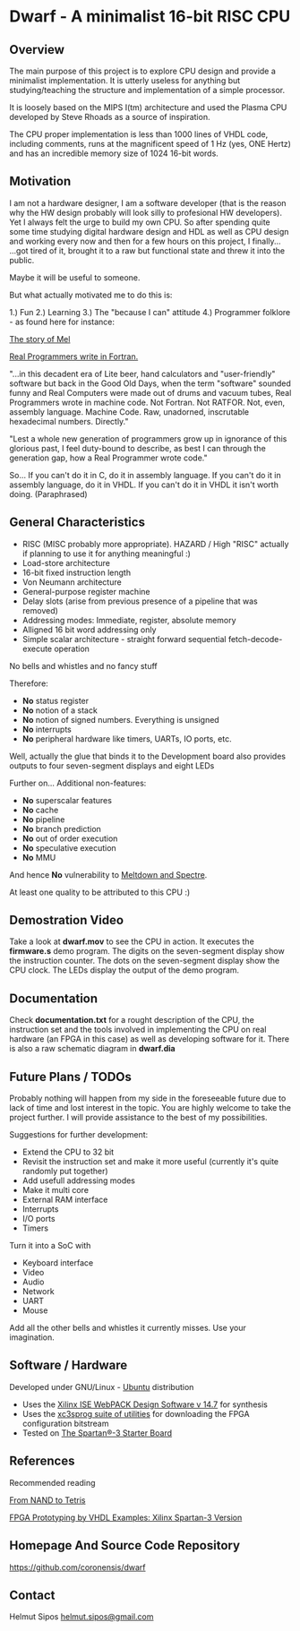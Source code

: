 # Dwarf - A minimalist 16-bit RISC CPU

## Overview

The main purpose of this project is to explore CPU design and provide a minimalist implementation.
It is utterly useless for anything but studying/teaching the structure and  implementation of a simple
processor.

It is loosely based on the MIPS I(tm) architecture and used the Plasma CPU developed by Steve Rhoads
as a source of inspiration.

The CPU proper implementation is less than 1000 lines of VHDL code, including comments, runs at the
magnificent speed of 1 Hz (yes, ONE Hertz) and has an incredible memory size of 1024 16-bit words.

## Motivation

I am not a hardware designer, I am a software developer (that is the reason why the HW design probably
will look silly to profesional HW developers). Yet I always felt the urge to build my own CPU.
So after spending quite some time studying digital hardware design and HDL as well as CPU design and
working every now and then for a few hours on this project, I finally...
...got tired of it, brought it to a raw but functional state and threw it into the public.

Maybe it will be useful to someone.

But what actually motivated me to do this is:

1.) Fun
2.) Learning
3.) The "because I can" attitude
4.) Programmer folklore - as found here for instance:

[The story of Mel](http://www.pbm.com/~lindahl/mel.html)

[Real Programmers write in Fortran.](http://www.pbm.com/~lindahl/real.programmers.html)

"...in this decadent era of Lite beer, hand calculators and "user-friendly" software but back in the Good Old Days,
when the term "software" sounded funny and Real Computers were made out of drums and vacuum tubes,
Real Programmers wrote in machine code. Not Fortran. Not RATFOR. Not, even, assembly language. Machine Code.
Raw, unadorned, inscrutable hexadecimal numbers. Directly."

"Lest a whole new generation of programmers grow up in ignorance of this glorious past, I feel duty-bound to
describe, as best I can through the generation gap, how a Real Programmer wrote code."

So...
If you can't do it in C, do it in assembly language. If you can't do it in assembly language, do it in VHDL. If you can't
do it in VHDL it isn't worth doing. (Paraphrased)


## General Characteristics

+ RISC (MISC probably more appropriate). HAZARD / High "RISC" actually if planning to use it for anything meaningful :)
+ Load-store architecture
+ 16-bit fixed instruction length
+ Von Neumann architecture
+ General-purpose register machine
+ Delay slots (arise from previous presence of a pipeline that was removed)
+ Addressing modes: Immediate, register, absolute memory
+ Alligned 16 bit word addressing only
+ Simple scalar architecture - straight forward sequential fetch-decode-execute operation

No bells and whistles and no fancy stuff

Therefore:

+ **No** status register
+ **No** notion of a stack
+ **No** notion of signed numbers. Everything is unsigned
+ **No** interrupts
+ **No** peripheral hardware like timers, UARTs, IO ports, etc.

Well, actually the glue that binds it to the Development board also provides outputs to four seven-segment displays
and eight LEDs

Further on...
Additional non-features:

+ **No** superscalar features
+ **No** cache
+ **No** pipeline
+ **No** branch prediction
+ **No** out of order execution
+ **No** speculative execution
+ **No** MMU

And hence **No** vulnerability to [Meltdown and Spectre](https://meltdownattack.com/).

At least one quality to be attributed to this CPU :)

## Demostration Video

Take a look at **dwarf.mov** to see the CPU in action. It executes the **firmware.s** demo program.
The digits on the seven-segment display show the instruction counter. The dots on the seven-segment display show the
CPU clock. The LEDs display the output of the demo program.


## Documentation

Check **documentation.txt** for a rought description of the CPU, the instruction set and the tools
involved in implementing the CPU on real hardware (an FPGA in this case) as well as developing software for it.
There is also a raw schematic diagram in **dwarf.dia**


## Future Plans / TODOs

Probably nothing will happen from my side in the foreseeable future due to lack of time and lost interest in the topic.
You are highly welcome to take the project further. I will provide assistance to the best of my possibilities.

Suggestions for further development:

+ Extend the CPU to 32 bit
+ Revisit the instruction set and make it more useful (currently it's quite randomly put together)
+ Add usefull addressing modes
+ Make it multi core
+ External RAM interface
+ Interrupts
+ I/O ports
+ Timers

Turn it into a SoC with

+ Keyboard interface
+ Video
+ Audio
+ Network
+ UART
+ Mouse

Add all the other bells and whistles it currently misses.
Use your imagination.

## Software / Hardware

Developed under GNU/Linux - [Ubuntu](https://www.ubuntu.com/) distribution

+ Uses the [Xilinx  ISE WebPACK Design Software v 14.7](https://www.xilinx.com/products/design-tools/ise-design-suite/ise-webpack.html) for synthesis
+ Uses the [xc3sprog suite of utilities](http://xc3sprog.sourceforge.net/) for downloading the FPGA configuration bitstream
+ Tested on [The Spartan®-3 Starter Board](https://store.digilentinc.com/spartan-3-board-retired/)

## References

Recommended reading

[From NAND to Tetris](http://www.nand2tetris.org/)

[FPGA Prototyping by VHDL Examples: Xilinx Spartan-3 Version](https://www.amazon.com/FPGA-Prototyping-VHDL-Examples-Spartan-3/dp/0470185317)

## Homepage And Source Code Repository

https://github.com/coronensis/dwarf

## Contact
Helmut Sipos <helmut.sipos@gmail.com>
